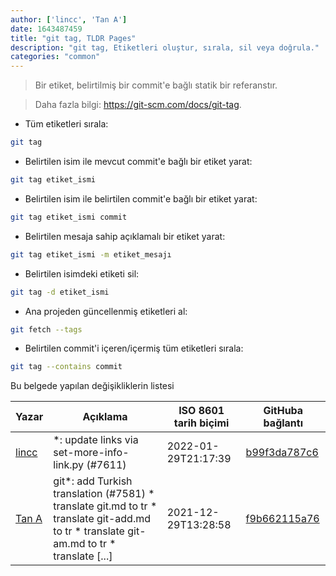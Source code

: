 ```yaml
---
author: ['lincc', 'Tan A']
date: 1643487459
title: "git tag, TLDR Pages"
description: "git tag, Etiketleri oluştur, sırala, sil veya doğrula."
categories: "common"
---
```

> Bir etiket, belirtilmiş bir commit'e bağlı statik bir referanstır.

> Daha fazla bilgi: <https://git-scm.com/docs/git-tag>.

- Tüm etiketleri sırala:

```bash
git tag
```

- Belirtilen isim ile mevcut commit'e bağlı bir etiket yarat:

```bash
git tag etiket_ismi
```

- Belirtilen isim ile belirtilen commit'e bağlı bir etiket yarat:

```bash
git tag etiket_ismi commit
```

- Belirtilen mesaja sahip açıklamalı bir etiket yarat:

```bash
git tag etiket_ismi -m etiket_mesajı
```

- Belirtilen isimdeki etiketi sil:

```bash
git tag -d etiket_ismi
```

- Ana projeden güncellenmiş etiketleri al:

```bash
git fetch --tags
```

- Belirtilen commit'i içeren/içermiş tüm etiketleri sırala:

```bash
git tag --contains commit
```
Bu belgede yapılan değişikliklerin listesi


Yazar | Açıklama | ISO 8601 tarih biçimi | GitHuba bağlantı
------|-----|-----|-----
[lincc](mailto:46962923+blueskyson@users.noreply.github.com) | *: update links via set-more-info-link.py (#7611) | 2022-01-29T21:17:39 | [b99f3da787c6](https://github.com/tldr-pages/tldr/commit/b99f3da787c6f43a545b9cb5ebd8265b1367fbc4)
[Tan A](mailto:40173707+yutyo@users.noreply.github.com) | git*: add Turkish translation (#7581) * translate git.md to tr * translate git-add.md to tr * translate git-am.md to tr * translate [...] | 2021-12-29T13:28:58 | [f9b662115a76](https://github.com/tldr-pages/tldr/commit/f9b662115a765f843982cea237d608aab423e3f7)

